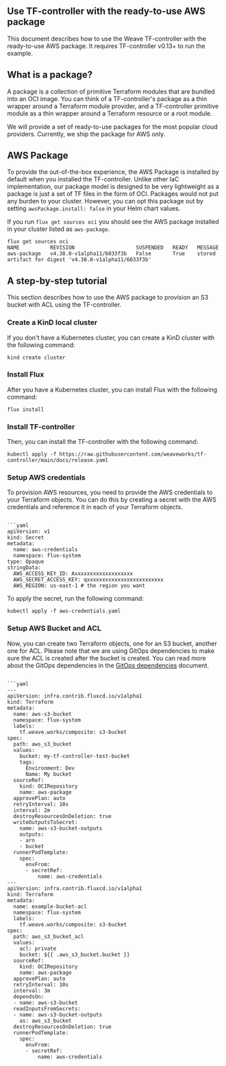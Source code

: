 ## Use TF-controller with the ready-to-use AWS package

This document describes how to use the Weave TF-controller with the ready-to-use AWS package.
It requires TF-controller v0.13+ to run the example.

## What is a package?

A package is a collection of primitive Terraform modules that are bundled into an OCI image.
You can think of a TF-controller's package as a thin wrapper around a Terraform module provider,
and a TF-controller primitive module as a thin wrapper around a Terraform resource or a root module.

We will provide a set of ready-to-use packages for the most popular cloud providers.
Currently, we ship the package for AWS only.

## AWS Package

To provide the out-of-the-box experience, the AWS Package is installed by default when you installed the TF-controller.
Unlike other IaC implementation, our package model is designed to be very lightweight as a package is just a set of TF files in the form of OCI. 
Packages would not put any burden to your cluster. However, you can opt this package out by setting `awsPackage.install: false` in your Helm chart values.

If you run `flux get sources oci` you should see the AWS package installed in your cluster listed as `aws-package`.

```shell
flux get sources oci
NAME          REVISION                    SUSPENDED   READY   MESSAGE                                                                                                         
aws-package   v4.38.0-v1alpha11/6033f3b   False       True    stored artifact for digest 'v4.38.0-v1alpha11/6033f3b'
```

## A step-by-step tutorial

This section describes how to use the AWS package to provision an S3 bucket with ACL using the TF-controller.

### Create a KinD local cluster

If you don't have a Kubernetes cluster, you can create a KinD cluster with the following command:

```shell
kind create cluster
```

### Install Flux

After you have a Kubernetes cluster, you can install Flux with the following command:

```shell
flux install
```

### Install TF-controller

Then, you can install the TF-controller with the following command:

```shell
kubectl apply -f https://raw.githubusercontent.com/weaveworks/tf-controller/main/docs/release.yaml
```

### Setup AWS credentials

To provision AWS resources, you need to provide the AWS credentials to your Terraform objects.
You can do this by creating a secret with the AWS credentials and reference it in each of your Terraform objects.

```shell

```yaml
apiVersion: v1
kind: Secret
metadata:
  name: aws-credentials
  namespace: flux-system
type: Opaque
stringData:
  AWS_ACCESS_KEY_ID: Axxxxxxxxxxxxxxxxxxx
  AWS_SECRET_ACCESS_KEY: qxxxxxxxxxxxxxxxxxxxxxxxxx
  AWS_REGION: us-east-1 # the region you want
```

To apply the secret, run the following command:

```shell
kubectl apply -f aws-credentials.yaml
```

### Setup AWS Bucket and ACL

Now, you can create two Terraform objects, one for an S3 bucket, another one for ACL.
Please note that we are using GitOps dependencies to make sure the ACL is created after the bucket is created.
You can read more about the GitOps dependencies in the [GitOps dependencies](./with_GitOps_dependency_management.md) document.

```shell

```yaml
---
apiVersion: infra.contrib.fluxcd.io/v1alpha1
kind: Terraform
metadata:
  name: aws-s3-bucket
  namespace: flux-system
  labels:
    tf.weave.works/composite: s3-bucket
spec:
  path: aws_s3_bucket
  values:
    bucket: my-tf-controller-test-bucket
    tags:
      Environment: Dev
      Name: My bucket
  sourceRef:
    kind: OCIRepository
    name: aws-package
  approvePlan: auto
  retryInterval: 10s
  interval: 2m
  destroyResourcesOnDeletion: true
  writeOutputsToSecret:
    name: aws-s3-bucket-outputs
    outputs:
    - arn
    - bucket
  runnerPodTemplate:
    spec:
      envFrom:
      - secretRef:
          name: aws-credentials
---
apiVersion: infra.contrib.fluxcd.io/v1alpha1
kind: Terraform
metadata:
  name: example-bucket-acl
  namespace: flux-system
  labels:
    tf.weave.works/composite: s3-bucket
spec:
  path: aws_s3_bucket_acl
  values:
    acl: private
    bucket: ${{ .aws_s3_bucket.bucket }}
  sourceRef:
    kind: OCIRepository
    name: aws-package
  approvePlan: auto
  retryInterval: 10s
  interval: 3m
  dependsOn:
  - name: aws-s3-bucket
  readInputsFromSecrets:
  - name: aws-s3-bucket-outputs
    as: aws_s3_bucket
  destroyResourcesOnDeletion: true
  runnerPodTemplate:
    spec:
      envFrom:
      - secretRef:
          name: aws-credentials
```
